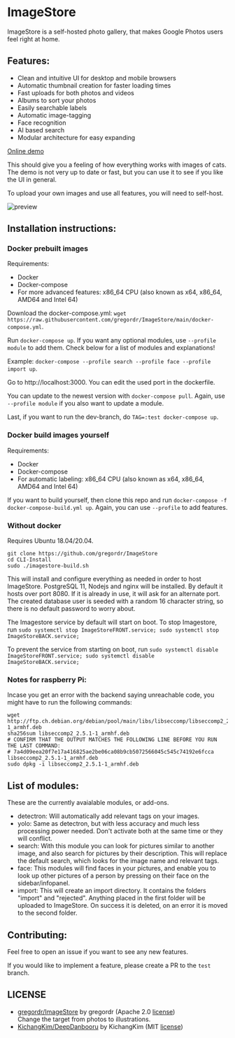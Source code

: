 # ImageStore

ImageStore is a self-hosted photo gallery, that makes Google Photos users feel right at home.

## Features:
- Clean and intuitive UI for desktop and mobile browsers
- Automatic thumbnail creation for faster loading times
- Fast uploads for both photos and videos
- Albums to sort your photos
- Easily searchable labels
- Automatic image-tagging
- Face recognition
- AI based search
- Modular architecture for easy expanding

[Online demo](https://gregordr.github.io/ImageStore/)

This should give you a feeling of how everything works with images of cats. The demo is not very up to date or fast, but you can use it to see if you like the UI in general.

To upload your own images and use all features, you will need to self-host.

![preview](https://imgur.com/0yZQ7c7.jpg)

## Installation instructions:

### Docker prebuilt images

Requirements:

 - Docker
 - Docker-compose
 - For more advanced features: x86_64 CPU (also known as x64, x86_64, AMD64 and Intel 64)

Download the docker-compose.yml: ```wget https://raw.githubusercontent.com/gregordr/ImageStore/main/docker-compose.yml```.

Run ```docker-compose up```. If you want any optional modules, use ```--profile module``` to add them. Check below for a list of modules and explanations! 

Example: ```docker-compose --profile search --profile face --profile import up```.

Go to http://localhost:3000. You can edit the used port in the dockerfile.

You can update to the newest version with ```docker-compose pull```. Again, use ```--profile module``` if you also want to update a module. 

Last, if you want to run the dev-branch, do ```TAG=:test docker-compose up```.

### Docker build images yourself

Requirements:
 - Docker
 - Docker-compose
 - For automatic labeling: x86_64 CPU (also known as x64, x86_64, AMD64 and Intel 64)

If you want to build yourself, then clone this repo and run ```docker-compose -f docker-compose-build.yml up```. Again, you can use ```--profile``` to add features.

### Without docker
Requires Ubuntu 18.04/20.04.

```
git clone https://github.com/gregordr/ImageStore
cd CLI-Install
sudo ./imagestore-build.sh
```
This will install and configure everything as needed in order to host ImageStore. PostgreSQL 11, Nodejs and nginx will be installed.
By default it hosts over port 8080. If it is already in use, it will ask for an alternate port. The created database user is seeded with a random 16 character string, so there is no default password to worry about. 

The Imagestore service by default will start on boot. To stop Imagestore, run
```sudo systemctl stop ImageStoreFRONT.service; sudo systemctl stop ImageStoreBACK.service;```

To prevent the service from starting on boot, run 
```sudo systemctl disable ImageStoreFRONT.service; sudo systemctl disable ImageStoreBACK.service;```

### Notes for raspberry Pi:

Incase you get an error with the backend saying unreachable code, you might have to run the following commands:

```
wget http://ftp.ch.debian.org/debian/pool/main/libs/libseccomp/libseccomp2_2.5.1-1_armhf.deb
sha256sum libseccomp2_2.5.1-1_armhf.deb
# CONFIRM THAT THE OUTPUT MATCHES THE FOLLOWING LINE BEFORE YOU RUN THE LAST COMMAND:
# 7a4d09eea20f7e17a416825ae2be06ca08b9cb5072566045c545c74192e6fcca  libseccomp2_2.5.1-1_armhf.deb
sudo dpkg -i libseccomp2_2.5.1-1_armhf.deb
```
## List of modules:

These are the currently avaialable modules, or add-ons. 
- detectron: Will automatically add relevant tags on your images.
- yolo: Same as detectron, but with less accuracy and much less processing power needed. Don't activate both at the same time or they will conflict. 
- search: With this module you can look for pictures similar to another image, and also search for pictures by their description. This will replace the default search, which looks for the image name and relevant tags.
- face: This modules will find faces in your pictures, and enable you to look up other pictures of a person by pressing on their face on the sidebar/infopanel.
- import: This will create an import directory. It contains the folders "import" and "rejected". Anything placed in the first folder will be uploaded to ImageStore. On success it is deleted, on an error it is moved to the second folder.
## Contributing:

Feel free to open an issue if you want to see any new features.

If you would like to implement a feature, please create a PR to the ```test``` branch.


## LICENSE
* [gregordr/ImageStore](https://github.com/gregordr/ImageStore) by gregordr (Apache 2.0 [license](https://www.apache.org/licenses/LICENSE-2.0))  
Change the target from photos to illustrations.
* [KichangKim/DeepDanbooru](https://github.com/KichangKim/DeepDanbooru) by KichangKim (MIT [license](https://opensource.org/licenses/mit-license.php))

